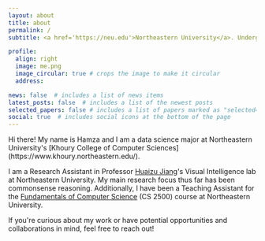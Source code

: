 ```yaml
---
layout: about
title: about
permalink: /
subtitle: <a href='https://neu.edu'>Northeastern University</a>. Undergraduate.<br>tahboub.h [at] northeastern [dot] edu

profile:
  align: right
  image: me.png
  image_circular: true # crops the image to make it circular
  address: 

news: false  # includes a list of news items
latest_posts: false  # includes a list of the newest posts
selected_papers: false # includes a list of papers marked as "selected={true}"
social: true  # includes social icons at the bottom of the page
---
```

<script>
    var pattern = ['ArrowUp', 'ArrowUp', 'ArrowDown', 'ArrowDown', 'ArrowLeft', 'ArrowRight', 'ArrowLeft', 'ArrowRight', 'b', 'a'];
    var current = 0;
    var keyHandler = function (event) {
        if (pattern.indexOf(event.key) < 0 || event.key !== pattern[current]) {
            current = 0;
            return;
        }
        current++;
        if (pattern.length === current) {
            current = 0;
            document.getElementById("howard").style.display = "block";
        }
    };
    document.addEventListener('keydown', keyHandler, false);
</script>
<img style="display: none; position: fixed;" id="howard" src="assets/img/howard.gif" height="600pt">
Hi there! My name is Hamza and I am a data science major at Northeastern University's [Khoury College of Computer Sciences](https://www.khoury.northeastern.edu/).

I am a Research Assistant in Professor [Huaizu Jiang](https://jianghz.me/)'s Visual Intelligence lab at Northeastern University. My main research focus thus far has been commonsense reasoning. Additionally, I have been a Teaching Assistant for the [Fundamentals of Computer Science](https://course.ccs.neu.edu/cs2500/) (CS 2500) course at Northeastern University.

If you're curious about my work or have potential opportunities and collaborations in mind, feel free to reach out!

<br>
